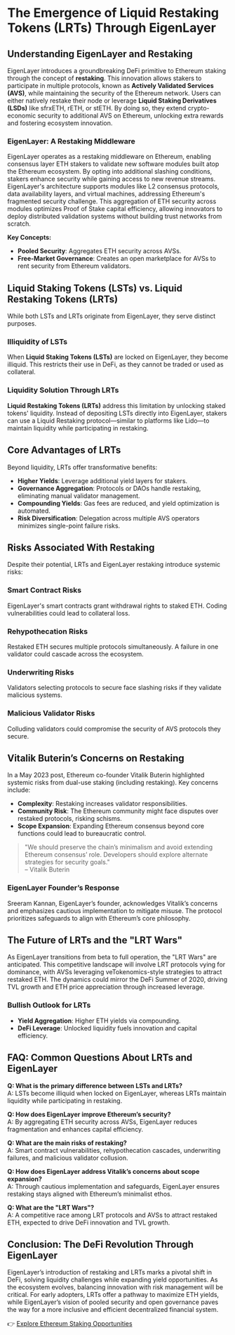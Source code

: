 # The Emergence of Liquid Restaking Tokens (LRTs) Through EigenLayer

## Understanding EigenLayer and Restaking

EigenLayer introduces a groundbreaking DeFi primitive to Ethereum staking through the concept of **restaking**. This innovation allows stakers to participate in multiple protocols, known as **Actively Validated Services (AVS)**, while maintaining the security of the Ethereum network. Users can either natively restake their node or leverage **Liquid Staking Derivatives (LSDs)** like sfrxETH, rETH, or stETH. By doing so, they extend crypto-economic security to additional AVS on Ethereum, unlocking extra rewards and fostering ecosystem innovation.

### EigenLayer: A Restaking Middleware

EigenLayer operates as a restaking middleware on Ethereum, enabling consensus layer ETH stakers to validate new software modules built atop the Ethereum ecosystem. By opting into additional slashing conditions, stakers enhance security while gaining access to new revenue streams. EigenLayer's architecture supports modules like L2 consensus protocols, data availability layers, and virtual machines, addressing Ethereum's fragmented security challenge. This aggregation of ETH security across modules optimizes Proof of Stake capital efficiency, allowing innovators to deploy distributed validation systems without building trust networks from scratch.

**Key Concepts:**
- **Pooled Security**: Aggregates ETH security across AVSs.
- **Free-Market Governance**: Creates an open marketplace for AVSs to rent security from Ethereum validators.

## Liquid Staking Tokens (LSTs) vs. Liquid Restaking Tokens (LRTs)

While both LSTs and LRTs originate from EigenLayer, they serve distinct purposes.

### Illiquidity of LSTs
When **Liquid Staking Tokens (LSTs)** are locked on EigenLayer, they become illiquid. This restricts their use in DeFi, as they cannot be traded or used as collateral.

### Liquidity Solution Through LRTs
**Liquid Restaking Tokens (LRTs)** address this limitation by unlocking staked tokens' liquidity. Instead of depositing LSTs directly into EigenLayer, stakers can use a Liquid Restaking protocol—similar to platforms like Lido—to maintain liquidity while participating in restaking.

## Core Advantages of LRTs

Beyond liquidity, LRTs offer transformative benefits:
- **Higher Yields**: Leverage additional yield layers for stakers.
- **Governance Aggregation**: Protocols or DAOs handle restaking, eliminating manual validator management.
- **Compounding Yields**: Gas fees are reduced, and yield optimization is automated.
- **Risk Diversification**: Delegation across multiple AVS operators minimizes single-point failure risks.

## Risks Associated With Restaking

Despite their potential, LRTs and EigenLayer restaking introduce systemic risks:

### Smart Contract Risks
EigenLayer's smart contracts grant withdrawal rights to staked ETH. Coding vulnerabilities could lead to collateral loss.

### Rehypothecation Risks
Restaked ETH secures multiple protocols simultaneously. A failure in one validator could cascade across the ecosystem.

### Underwriting Risks
Validators selecting protocols to secure face slashing risks if they validate malicious systems.

### Malicious Validator Risks
Colluding validators could compromise the security of AVS protocols they secure.

## Vitalik Buterin’s Concerns on Restaking

In a May 2023 post, Ethereum co-founder Vitalik Buterin highlighted systemic risks from dual-use staking (including restaking). Key concerns include:

- **Complexity**: Restaking increases validator responsibilities.
- **Community Risk**: The Ethereum community might face disputes over restaked protocols, risking schisms.
- **Scope Expansion**: Expanding Ethereum consensus beyond core functions could lead to bureaucratic control.

> "We should preserve the chain’s minimalism and avoid extending Ethereum consensus’ role. Developers should explore alternate strategies for security goals."  
> – Vitalik Buterin

### EigenLayer Founder’s Response

Sreeram Kannan, EigenLayer’s founder, acknowledges Vitalik’s concerns and emphasizes cautious implementation to mitigate misuse. The protocol prioritizes safeguards to align with Ethereum’s core philosophy.

## The Future of LRTs and the "LRT Wars"

As EigenLayer transitions from beta to full operation, the "LRT Wars" are anticipated. This competitive landscape will involve LRT protocols vying for dominance, with AVSs leveraging veTokenomics-style strategies to attract restaked ETH. The dynamics could mirror the DeFi Summer of 2020, driving TVL growth and ETH price appreciation through increased leverage.

### Bullish Outlook for LRTs
- **Yield Aggregation**: Higher ETH yields via compounding.
- **DeFi Leverage**: Unlocked liquidity fuels innovation and capital efficiency.

## FAQ: Common Questions About LRTs and EigenLayer

**Q: What is the primary difference between LSTs and LRTs?**  
A: LSTs become illiquid when locked on EigenLayer, whereas LRTs maintain liquidity while participating in restaking.

**Q: How does EigenLayer improve Ethereum’s security?**  
A: By aggregating ETH security across AVSs, EigenLayer reduces fragmentation and enhances capital efficiency.

**Q: What are the main risks of restaking?**  
A: Smart contract vulnerabilities, rehypothecation cascades, underwriting failures, and malicious validator collusion.

**Q: How does EigenLayer address Vitalik’s concerns about scope expansion?**  
A: Through cautious implementation and safeguards, EigenLayer ensures restaking stays aligned with Ethereum’s minimalist ethos.

**Q: What are the "LRT Wars"?**  
A: A competitive race among LRT protocols and AVSs to attract restaked ETH, expected to drive DeFi innovation and TVL growth.

## Conclusion: The DeFi Revolution Through EigenLayer

EigenLayer’s introduction of restaking and LRTs marks a pivotal shift in DeFi, solving liquidity challenges while expanding yield opportunities. As the ecosystem evolves, balancing innovation with risk management will be critical. For early adopters, LRTs offer a pathway to maximize ETH yields, while EigenLayer’s vision of pooled security and open governance paves the way for a more inclusive and efficient decentralized financial system.

👉 [Explore Ethereum Staking Opportunities](https://bit.ly/okx-bonus)